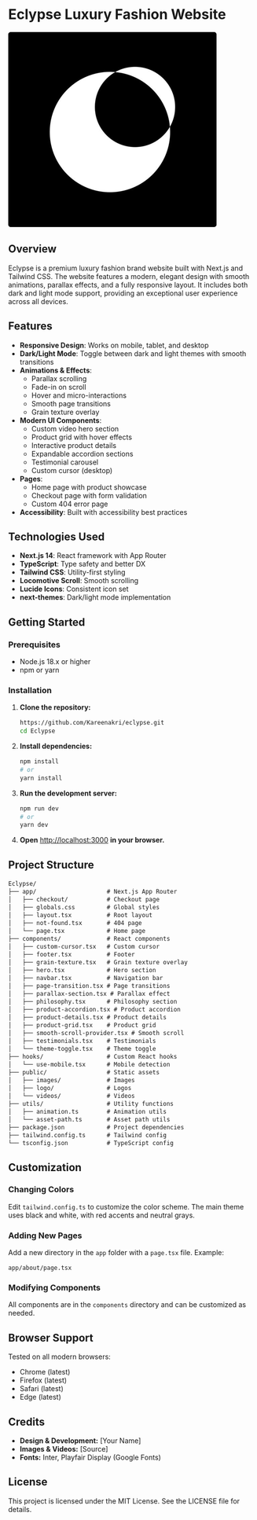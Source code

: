 # Eclypse Luxury Fashion Website

![Eclypse Logo](public/logo/logo.png)

## Overview

Eclypse is a premium luxury fashion brand website built with Next.js and Tailwind CSS. The website features a modern, elegant design with smooth animations, parallax effects, and a fully responsive layout. It includes both dark and light mode support, providing an exceptional user experience across all devices.

## Features

- **Responsive Design**: Works on mobile, tablet, and desktop
- **Dark/Light Mode**: Toggle between dark and light themes with smooth transitions
- **Animations & Effects**:
  - Parallax scrolling
  - Fade-in on scroll
  - Hover and micro-interactions
  - Smooth page transitions
  - Grain texture overlay
- **Modern UI Components**:
  - Custom video hero section
  - Product grid with hover effects
  - Interactive product details
  - Expandable accordion sections
  - Testimonial carousel
  - Custom cursor (desktop)
- **Pages**:
  - Home page with product showcase
  - Checkout page with form validation
  - Custom 404 error page
- **Accessibility**: Built with accessibility best practices

## Technologies Used

- **Next.js 14**: React framework with App Router
- **TypeScript**: Type safety and better DX
- **Tailwind CSS**: Utility-first styling
- **Locomotive Scroll**: Smooth scrolling
- **Lucide Icons**: Consistent icon set
- **next-themes**: Dark/light mode implementation

## Getting Started

### Prerequisites

- Node.js 18.x or higher
- npm or yarn

### Installation

1. **Clone the repository:**
   ```bash
   https://github.com/Kareenakri/eclypse.git
   cd Eclypse
   ```
2. **Install dependencies:**
   ```bash
   npm install
   # or
   yarn install
   ```
3. **Run the development server:**
   ```bash
   npm run dev
   # or
   yarn dev
   ```
4. **Open** [http://localhost:3000](http://localhost:3000) **in your browser.**

## Project Structure

```text
Eclypse/
├── app/                    # Next.js App Router
│   ├── checkout/           # Checkout page
│   ├── globals.css         # Global styles
│   ├── layout.tsx          # Root layout
│   ├── not-found.tsx       # 404 page
│   └── page.tsx            # Home page
├── components/             # React components
│   ├── custom-cursor.tsx   # Custom cursor
│   ├── footer.tsx          # Footer
│   ├── grain-texture.tsx   # Grain texture overlay
│   ├── hero.tsx            # Hero section
│   ├── navbar.tsx          # Navigation bar
│   ├── page-transition.tsx # Page transitions
│   ├── parallax-section.tsx # Parallax effect
│   ├── philosophy.tsx      # Philosophy section
│   ├── product-accordion.tsx # Product accordion
│   ├── product-details.tsx # Product details
│   ├── product-grid.tsx    # Product grid
│   ├── smooth-scroll-provider.tsx # Smooth scroll
│   ├── testimonials.tsx    # Testimonials
│   └── theme-toggle.tsx    # Theme toggle
├── hooks/                  # Custom React hooks
│   └── use-mobile.tsx      # Mobile detection
├── public/                 # Static assets
│   ├── images/             # Images
│   ├── logo/               # Logos
│   └── videos/             # Videos
├── utils/                  # Utility functions
│   ├── animation.ts        # Animation utils
│   └── asset-path.ts       # Asset path utils
├── package.json            # Project dependencies
├── tailwind.config.ts      # Tailwind config
└── tsconfig.json           # TypeScript config
```

## Customization

### Changing Colors

Edit `tailwind.config.ts` to customize the color scheme. The main theme uses black and white, with red accents and neutral grays.

### Adding New Pages

Add a new directory in the `app` folder with a `page.tsx` file. Example:

```text
app/about/page.tsx
```

### Modifying Components

All components are in the `components` directory and can be customized as needed.

## Browser Support

Tested on all modern browsers:

- Chrome (latest)
- Firefox (latest)
- Safari (latest)
- Edge (latest)

## Credits

- **Design & Development:** [Your Name]
- **Images & Videos:** [Source]
- **Fonts:** Inter, Playfair Display (Google Fonts)

## License

This project is licensed under the MIT License. See the LICENSE file for details.
